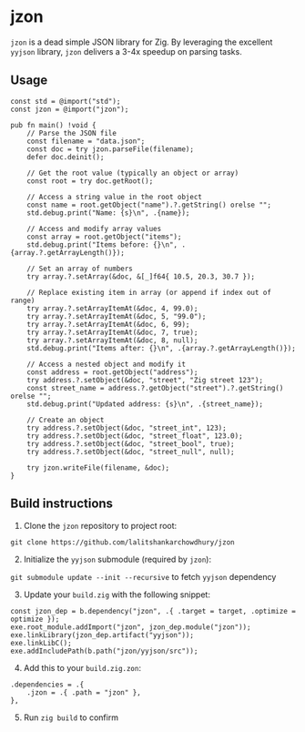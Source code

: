 # jzon

`jzon` is a dead simple JSON library for Zig. By leveraging the excellent `yyjson` library, `jzon` delivers a 3-4x speedup on parsing tasks.

## Usage

```zig
const std = @import("std");
const jzon = @import("jzon");

pub fn main() !void {
    // Parse the JSON file
    const filename = "data.json";
    const doc = try jzon.parseFile(filename);
    defer doc.deinit();

    // Get the root value (typically an object or array)
    const root = try doc.getRoot();

    // Access a string value in the root object
    const name = root.getObject("name").?.getString() orelse "";
    std.debug.print("Name: {s}\n", .{name});

    // Access and modify array values
    const array = root.getObject("items");
    std.debug.print("Items before: {}\n", .{array.?.getArrayLength()});

    // Set an array of numbers
    try array.?.setArray(&doc, &[_]f64{ 10.5, 20.3, 30.7 });

    // Replace existing item in array (or append if index out of range)
    try array.?.setArrayItemAt(&doc, 4, 99.0);
    try array.?.setArrayItemAt(&doc, 5, "99.0");
    try array.?.setArrayItemAt(&doc, 6, 99);
    try array.?.setArrayItemAt(&doc, 7, true);
    try array.?.setArrayItemAt(&doc, 8, null);
    std.debug.print("Items after: {}\n", .{array.?.getArrayLength()});

    // Access a nested object and modify it
    const address = root.getObject("address");
    try address.?.setObject(&doc, "street", "Zig street 123");
    const street_name = address.?.getObject("street").?.getString() orelse "";
    std.debug.print("Updated address: {s}\n", .{street_name});

    // Create an object
    try address.?.setObject(&doc, "street_int", 123);
    try address.?.setObject(&doc, "street_float", 123.0);
    try address.?.setObject(&doc, "street_bool", true);
    try address.?.setObject(&doc, "street_null", null);

    try jzon.writeFile(filename, &doc);
}
```

## Build instructions

1. Clone the `jzon` repository to project root:

`git clone https://github.com/lalitshankarchowdhury/jzon`

2. Initialize the `yyjson` submodule (required by `jzon`):

 `git submodule update --init --recursive` to fetch `yyjson` dependency

3. Update your `build.zig` with the following snippet:

```zig
const jzon_dep = b.dependency("jzon", .{ .target = target, .optimize = optimize });
exe.root_module.addImport("jzon", jzon_dep.module("jzon"));
exe.linkLibrary(jzon_dep.artifact("yyjson"));
exe.linkLibC();
exe.addIncludePath(b.path("jzon/yyjson/src"));
```

4. Add this to your `build.zig.zon`:

```zig
.dependencies = .{
    .jzon = .{ .path = "jzon" },
},
```

5. Run `zig build` to confirm
